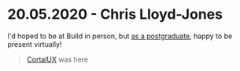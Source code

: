 # 20.05.2020 - Chris Lloyd-Jones
I'd hoped to be at Build in person, but [as a postgraduate](https://www.sealjay.com/), happy to be present virtually!
> [CortalUX](https://github.com/CortalUX) was here
